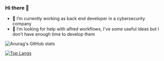 ### Hi there 👋

- 🔭 I’m currently working as back end developer in a cybersecurity company
- 🤔 I’m looking for help with alfred workflows, I've some useful ideas but I don't have enough time to develop them

![Anurag's GitHub stats](https://github-readme-stats.vercel.app/api?username=mattiariola&show_icons=true&theme=dark)

[![Top Langs](https://github-readme-stats.vercel.app/api/top-langs/?username=mattiariola&show_icons=true&theme=dark&layout=compact)](https://github.com/anuraghazra/github-readme-stats)
<!--
**MattiaRiola/MattiaRiola** is a ✨ _special_ ✨ repository because its `README.md` (this file) appears on your GitHub profile.

Here are some ideas to get you started:

- 🔭 I’m currently working on ...
- 🌱 I’m currently learning ...
- 👯 I’m looking to collaborate on ...

- 💬 Ask me about ...
- 📫 How to reach me: ...
- 😄 Pronouns: ...
- ⚡ Fun fact: ...
-->
